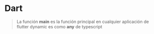 # Dart

>La función **main** es la función principal en cualquier aplicación de flutter
>dynamic es como **any** de typescript
